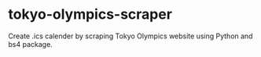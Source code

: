 # tokyo-olympics-scraper

Create .ics calender by scraping Tokyo Olympics website using Python and bs4 package.

